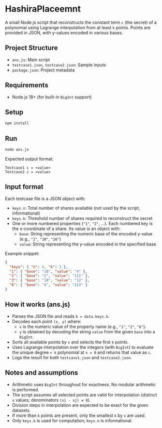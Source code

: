 # HashiraPlaceemnt

A small Node.js script that reconstructs the constant term `c` (the secret) of a polynomial using Lagrange interpolation from at least `k` points. Points are provided in JSON, with y-values encoded in various bases.

## Project Structure

- `ans.js`: Main script
- `testcase1.json`, `testcase2.json`: Sample inputs
- `package.json`: Project metadata

## Requirements

- Node.js 18+ (for built-in `BigInt` support)

## Setup

```bash
npm install
```

## Run

```bash
node ans.js
```

Expected output format:

```
Testcase1 c = <value>
Testcase2 c = <value>
```

## Input format

Each testcase file is a JSON object with:

- `keys.n`: Total number of shares available (not used by the script, informational)
- `keys.k`: Threshold number of shares required to reconstruct the secret
- One or more numbered properties (`"1"`, `"2"`, ...). Each numbered key is the x-coordinate of a share. Its value is an object with:
  - `base`: String representing the numeric base of the encoded y-value (e.g., `"2"`, `"10"`, `"16"`)
  - `value`: String representing the y-value encoded in the specified base

Example snippet:

```json
{
  "keys": { "n": 4, "k": 3 },
  "1": { "base": "10", "value": "4" },
  "2": { "base": "2", "value": "111" },
  "3": { "base": "10", "value": "12" },
  "6": { "base": "4", "value": "213" }
}
```

## How it works (ans.js)

- Parses the JSON file and reads `k = data.keys.k`.
- Decodes each point `(x, y)` where:
  - `x` is the numeric value of the property name (e.g., `"1"`, `"2"`, `"6"`).
  - `y` is obtained by decoding the string `value` from the given `base` into a `BigInt`.
- Sorts all available points by `x` and selects the first `k` points.
- Uses Lagrange interpolation over the integers (with `BigInt`) to evaluate the unique degree `< k` polynomial at `x = 0` and returns that value as `c`.
- Logs the result for both `testcase1.json` and `testcase2.json`.

## Notes and assumptions

- Arithmetic uses `BigInt` throughout for exactness. No modular arithmetic is performed.
- The script assumes all selected points are valid for interpolation (distinct `x` values; denominators `(xi - xj) ≠ 0`).
- Division steps in interpolation are expected to be exact for the given datasets.
- If more than `k` points are present, only the smallest `k` by `x` are used.
- Only `keys.k` is used for computation; `keys.n` is informational.
